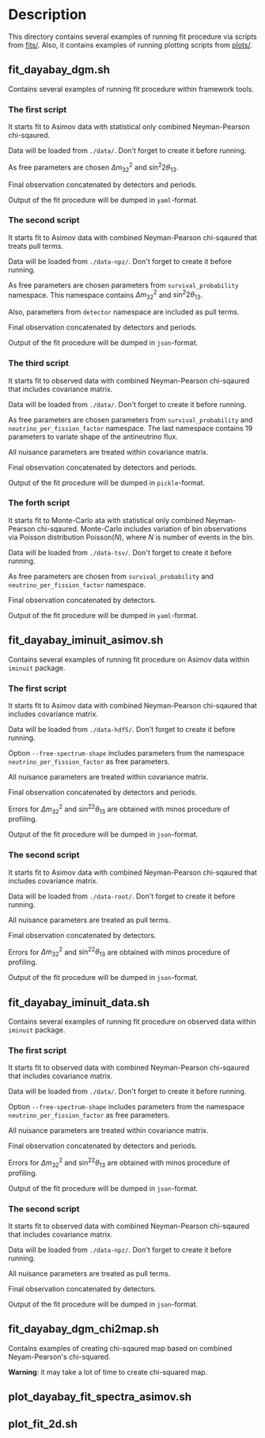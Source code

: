 # Description

This directory contains several examples of running fit procedure via scripts from [fits/](fits). Also, it contains examples of running plotting scripts from [plots/](plots).

## fit_dayabay_dgm.sh

Contains several examples of running fit procedure within framework tools.

### The first script

It starts fit to Asimov data with statistical only combined Neyman-Pearson chi-sqaured.

Data will be loaded from `./data/`. Don't forget to create it before running.

As free parameters are chosen $\Delta m^2_{32}$ and $\sin^2 2\theta_{13}$.

Final observation concatenated by detectors and periods.

Output of the fit procedure will be dumped in `yaml`-format.

### The second script

It starts fit to Asimov data with combined Neyman-Pearson chi-sqaured that treats pull terms.

Data will be loaded from `./data-npz/`. Don't forget to create it before running.

As free parameters are chosen parameters from `survival_probability` namespace. This namespace contains $\Delta m^2_{32}$ and $\sin^2 2\theta_{13}$.

Also, parameters from `detector` namespace are included as pull terms.

Final observation concatenated by detectors and periods.

Output of the fit procedure will be dumped in `json`-format.

### The third script

It starts fit to observed data with combined Neyman-Pearson chi-sqaured that includes covariance matrix.

Data will be loaded from `./data/`. Don't forget to create it before running.

As free parameters are chosen parameters from `survival_probability` and `neutrino_per_fission_factor` namespace. The last namespace contains 19 parameters to variate shape of the antineutrino flux.

All nuisance parameters are treated within covariance matrix.

Final observation concatenated by detectors and periods.

Output of the fit procedure will be dumped in `pickle`-format.


### The forth script

It starts fit to Monte-Carlo ata with statistical only combined Neyman-Pearson chi-sqaured. Monte-Carlo includes variation of bin observations via Poisson distribution $\mathrm{Poisson}(N)$, where $N$ is number of events in the bin.

Data will be loaded from `./data-tsv/`. Don't forget to create it before running.

As free parameters are chosen from `survival_probability` and `neutrino_per_fission_factor` namespace.

Final observation concatenated by detectors.

Output of the fit procedure will be dumped in `yaml`-format.


## fit_dayabay_iminuit_asimov.sh

Contains several examples of running fit procedure on Asimov data within `iminuit` package.

### The first script

It starts fit to Asimov data with combined Neyman-Pearson chi-sqaured that includes covariance matrix.

Data will be loaded from `./data-hdf5/`. Don't forget to create it before running.

Option `--free-spectrum-shape` includes parameters from the namespace `neutrino_per_fission_factor` as free parameters.

All nuisance parameters are treated within covariance matrix.

Final observation concatenated by detectors and periods.

Errors for $\Delta m^2_{32}$ and $\sin^22\theta_{13}$ are obtained with minos procedure of profiling.

Output of the fit procedure will be dumped in `json`-format.

### The second script

It starts fit to Asimov data with combined Neyman-Pearson chi-sqaured that includes covariance matrix.

Data will be loaded from `./data-root/`. Don't forget to create it before running.

All nuisance parameters are treated as pull terms.

Final observation concatenated by detectors.

Errors for $\Delta m^2_{32}$ and $\sin^22\theta_{13}$ are obtained with minos procedure of profiling.

Output of the fit procedure will be dumped in `json`-format.

## fit_dayabay_iminuit_data.sh

Contains several examples of running fit procedure on observed data within `iminuit` package.

### The first script

It starts fit to observed data with combined Neyman-Pearson chi-sqaured that includes covariance matrix.

Data will be loaded from `./data/`. Don't forget to create it before running.

Option `--free-spectrum-shape` includes parameters from the namespace `neutrino_per_fission_factor` as free parameters.

All nuisance parameters are treated within covariance matrix.

Final observation concatenated by detectors and periods.

Errors for $\Delta m^2_{32}$ and $\sin^22\theta_{13}$ are obtained with minos procedure of profiling.

Output of the fit procedure will be dumped in `json`-format.

### The second script

It starts fit to observed data with combined Neyman-Pearson chi-sqaured that includes covariance matrix.

Data will be loaded from `./data-npz/`. Don't forget to create it before running.

All nuisance parameters are treated as pull terms.

Final observation concatenated by detectors.

Output of the fit procedure will be dumped in `json`-format.


## fit_dayabay_dgm_chi2map.sh

Contains examples of creating chi-sqaured map based on combined Neyam-Pearson's chi-squared.

**Warning**: it may take a lot of time to create chi-squared map.

## plot_dayabay_fit_spectra_asimov.sh

## plot_fit_2d.sh

